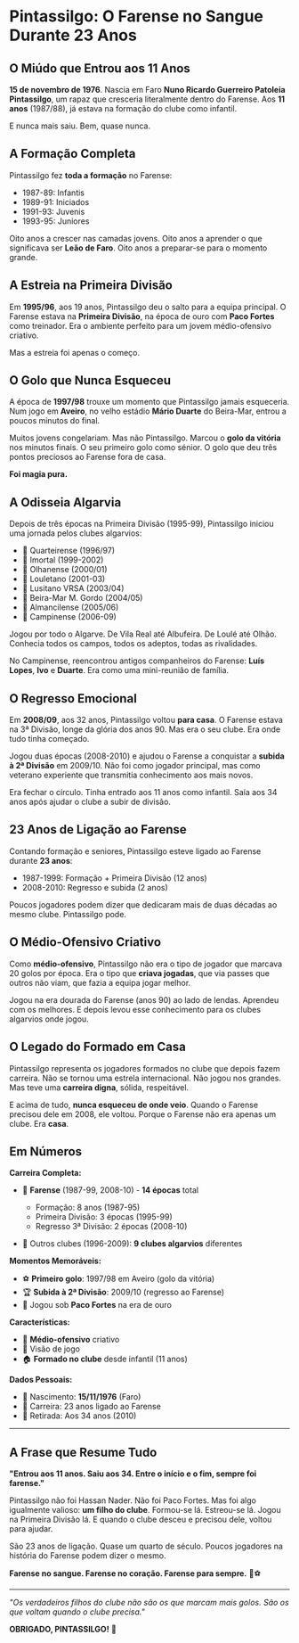 # Pintassilgo: O Farense no Sangue Durante 23 Anos

## O Miúdo que Entrou aos 11 Anos

**15 de novembro de 1976**. Nascia em Faro **Nuno Ricardo Guerreiro Patoleia Pintassilgo**, um rapaz que cresceria literalmente dentro do Farense. Aos **11 anos** (1987/88), já estava na formação do clube como infantil.

E nunca mais saiu. Bem, quase nunca.

## A Formação Completa

Pintassilgo fez **toda a formação** no Farense:
- 1987-89: Infantis
- 1989-91: Iniciados
- 1991-93: Juvenis
- 1993-95: Juniores

Oito anos a crescer nas camadas jovens. Oito anos a aprender o que significava ser **Leão de Faro**. Oito anos a preparar-se para o momento grande.

## A Estreia na Primeira Divisão

Em **1995/96**, aos 19 anos, Pintassilgo deu o salto para a equipa principal. O Farense estava na **Primeira Divisão**, na época de ouro com **Paco Fortes** como treinador. Era o ambiente perfeito para um jovem médio-ofensivo criativo.

Mas a estreia foi apenas o começo.

## O Golo que Nunca Esqueceu

A época de **1997/98** trouxe um momento que Pintassilgo jamais esqueceria. Num jogo em **Aveiro**, no velho estádio **Mário Duarte** do Beira-Mar, entrou a poucos minutos do final.

Muitos jovens congelariam. Mas não Pintassilgo. Marcou o **golo da vitória** nos minutos finais. O seu primeiro golo como sénior. O golo que deu três pontos preciosos ao Farense fora de casa.

**Foi magia pura.**

## A Odisseia Algarvia

Depois de três épocas na Primeira Divisão (1995-99), Pintassilgo iniciou uma jornada pelos clubes algarvios:

- 🎽 Quarteirense (1996/97)
- 🎽 Imortal (1999-2002)
- 🎽 Olhanense (2000/01)
- 🎽 Louletano (2001-03)
- 🎽 Lusitano VRSA (2003/04)
- 🎽 Beira-Mar M. Gordo (2004/05)
- 🎽 Almancilense (2005/06)
- 🎽 Campinense (2006-09)

Jogou por todo o Algarve. De Vila Real até Albufeira. De Loulé até Olhão. Conhecia todos os campos, todos os adeptos, todas as rivalidades.

No Campinense, reencontrou antigos companheiros do Farense: **Luís Lopes**, **Ivo** e **Duarte**. Era como uma mini-reunião de família.

## O Regresso Emocional

Em **2008/09**, aos 32 anos, Pintassilgo voltou **para casa**. O Farense estava na 3ª Divisão, longe da glória dos anos 90. Mas era o seu clube. Era onde tudo tinha começado.

Jogou duas épocas (2008-2010) e ajudou o Farense a conquistar a **subida à 2ª Divisão** em 2009/10. Não foi como jogador principal, mas como veterano experiente que transmitia conhecimento aos mais novos.

Era fechar o círculo. Tinha entrado aos 11 anos como infantil. Saía aos 34 anos após ajudar o clube a subir de divisão.

## 23 Anos de Ligação ao Farense

Contando formação e seniores, Pintassilgo esteve ligado ao Farense durante **23 anos**:
- 1987-1999: Formação + Primeira Divisão (12 anos)
- 2008-2010: Regresso e subida (2 anos)

Poucos jogadores podem dizer que dedicaram mais de duas décadas ao mesmo clube. Pintassilgo pode.

## O Médio-Ofensivo Criativo

Como **médio-ofensivo**, Pintassilgo não era o tipo de jogador que marcava 20 golos por época. Era o tipo que **criava jogadas**, que via passes que outros não viam, que fazia a equipa jogar melhor.

Jogou na era dourada do Farense (anos 90) ao lado de lendas. Aprendeu com os melhores. E depois levou esse conhecimento para os clubes algarvios onde jogou.

## O Legado do Formado em Casa

Pintassilgo representa os jogadores formados no clube que depois fazem carreira. Não se tornou uma estrela internacional. Não jogou nos grandes. Mas teve uma **carreira digna**, sólida, respeitável.

E acima de tudo, **nunca esqueceu de onde veio**. Quando o Farense precisou dele em 2008, ele voltou. Porque o Farense não era apenas um clube. Era **casa**.

## Em Números

**Carreira Completa:**
- 🎽 **Farense** (1987-99, 2008-10) - **14 épocas** total
  - Formação: 8 anos (1987-95)
  - Primeira Divisão: 3 épocas (1995-99)
  - Regresso 3ª Divisão: 2 épocas (2008-10)

- 🎽 Outros clubes (1996-2009): **9 clubes algarvios** diferentes

**Momentos Memoráveis:**
- ⚽ **Primeiro golo**: 1997/98 em Aveiro (golo da vitória)
- 🏆 **Subida à 2ª Divisão**: 2009/10 (regresso ao Farense)
- 🎯 Jogou sob **Paco Fortes** na era de ouro

**Características:**
- 🎯 **Médio-ofensivo** criativo
- 🧠 Visão de jogo
- 🏠 **Formado no clube** desde infantil (11 anos)

**Dados Pessoais:**
- 📅 Nascimento: **15/11/1976** (Faro)
- 🏃 Carreira: 23 anos ligado ao Farense
- 🎂 Retirada: Aos 34 anos (2010)

---

## A Frase que Resume Tudo

**"Entrou aos 11 anos. Saiu aos 34. Entre o início e o fim, sempre foi farense."**

Pintassilgo não foi Hassan Nader. Não foi Paco Fortes. Mas foi algo igualmente valioso: **um filho do clube**. Formou-se lá. Estreou-se lá. Jogou na Primeira Divisão lá. E quando o clube desceu e precisou dele, voltou para ajudar.

São 23 anos de ligação. Quase um quarto de século. Poucos jogadores na história do Farense podem dizer o mesmo.

**Farense no sangue. Farense no coração. Farense para sempre.** 🦁⚽

---

*"Os verdadeiros filhos do clube não são os que marcam mais golos. São os que voltam quando o clube precisa."*

**OBRIGADO, PINTASSILGO!** 🙏
